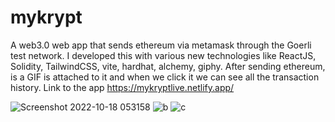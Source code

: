 # mykrypt
A web3.0 web app that sends ethereum via metamask through the Goerli test network. I developed this with various new technologies like ReactJS, Solidity, TailwindCSS, vite, hardhat, alchemy, giphy. After sending ethereum, is a GIF is attached to it and when we click it we can see all the transaction history. Link to the app
https://mykryptlive.netlify.app/

![Screenshot 2022-10-18 053158](https://user-images.githubusercontent.com/76736466/196337251-f4618f1a-167e-427b-9ebc-e6669c4cd3f9.jpg)
![b](https://user-images.githubusercontent.com/76736466/196337538-9417e539-6043-44db-94ea-c752a3a4917a.jpg)
![c](https://user-images.githubusercontent.com/76736466/196337571-0400c55d-cc8e-461e-87e5-83577880b16a.jpg)
